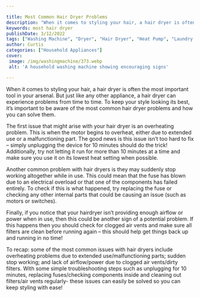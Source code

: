 ```yaml
---

title: Most Common Hair Dryer Problems
description: "When it comes to styling your hair, a hair dryer is often the most important tool in your arsenal. But just like any other applian...get more detail"
keywords: most hair dryer
publishDate: 3/12/2022
tags: ["Washing Machine", "Dryer", "Hair Dryer", "Heat Pump", "Laundry Appliances", "Appliance Guide"]
author: Curtis
categories: ["Household Appliances"]
cover: 
 image: /img/washingmachine/373.webp
 alt: 'A household washing machine showing encouraging signs'

---
```


When it comes to styling your hair, a hair dryer is often the most important tool in your arsenal. But just like any other appliance, a hair dryer can experience problems from time to time. To keep your style looking its best, it’s important to be aware of the most common hair dryer problems and how you can solve them. 

The first issue that might arise with your hair dryer is an overheating problem. This is when the motor begins to overheat, either due to extended use or a malfunctioning part. The good news is this issue isn’t too hard to fix – simply unplugging the device for 10 minutes should do the trick! Additionally, try not letting it run for more than 10 minutes at a time and make sure you use it on its lowest heat setting when possible. 

Another common problem with hair dryers is they may suddenly stop working altogether while in use. This could mean that the fuse has blown due to an electrical overload or that one of the components has failed entirely. To check if this is what happened, try replacing the fuse or checking any other internal parts that could be causing an issue (such as motors or switches). 

Finally, if you notice that your hairdryer isn’t providing enough airflow or power when in use, then this could be another sign of a potential problem. If this happens then you should check for clogged air vents and make sure all filters are clean before running again – this should help get things back up and running in no time! 

To recap: some of the most common issues with hair dryers include overheating problems due to extended use/malfunctioning parts; sudden stop working; and lack of airflow/power due to clogged air vents/dirty filters. With some simple troubleshooting steps such as unplugging for 10 minutes, replacing fuses/checking components inside and cleaning out filters/air vents regularly- these issues can easily be solved so you can keep styling with ease!
